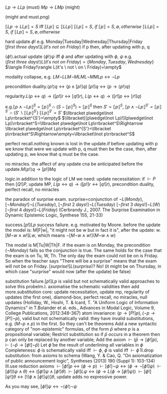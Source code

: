 $Lp\rightarrow LLp$ (must)
$Mp\rightarrow LMp$ (might)

(might and must.png)

$\llbracket Lp\rightarrow LLp\rrbracket=S$ iff $\llbracket Lp\rrbracket\subseteq\llbracket LLp\rrbracket$
$\llbracket Lp\rrbracket= S, \ if \ \llbracket p\rrbracket =S, \emptyset, otherwise$
$\llbracket LLp\rrbracket= S, \ if \ \llbracket Lp\rrbracket =S, \emptyset, otherwise$

hard update.$\phi!$ 
e.g. Monday|Tuesday|Wednesday|Thursday|Friday
$[first \ three \ days!]L(it's \ not \ on \ Friday)$
if p then, after updating with p, q

$\langle\phi!\rangle$.actual update
$\langle\phi!\rangle\psi$ iff $\phi$ and after updating with $\phi$, $\psi$
e.g.$\langle first \ three \ days!\rangle L(it's \ not \ on \ Friday)=\{Monday,Tuesday,Wednesday\}$
$\langle Friday!\rangle L(it's \ not \ on \ Friday)=\empty$

modality collapse, e.g. $LM\lnot LLM\lnot MLML\lnot MMLp\leftrightarrow \lnot Lp$
 
precondition duality.$\langle p!\rangle q\leftrightarrow(p\land [p!]q)$
$[p!]q\leftrightarrow(p\rightarrow\langle p!\rangle q)$

regularity.$L(p\leftrightarrow q)\rightarrow([p!]r\leftrightarrow[q!]r)$, $L(p\leftrightarrow q)\rightarrow([r!]p\leftrightarrow[r!]q)$

e.g.$\llbracket p\wedge\lnot Lp\rrbracket^S=\llbracket p\rrbracket^S\cap(S-\llbracket p\rrbracket^S)=\llbracket p\rrbracket^S$
then $S'=\llbracket p\rrbracket^S$, $\llbracket p\wedge\lnot Lp\rrbracket^{S'}=\llbracket p\rrbracket^{S'}\cap(S'\backslash \llbracket Lp\rrbracket^{S'})$
$\llbracket Lp\rrbracket^{S'}=S'$
$\llbracket p\wedge\lnot Lp\rrbracket^{S'}=\empty$
$\llbracket[(p\wedge\lnot Lp)!](p\wedge\lnot Lp)\rrbracket^S=\llbracket p\wedge\lnot Lp\rrbracket^S\Rightarrow  \llbracket p\wedge\lnot Lp\rrbracket^{S'}=\llbracket p\rrbracket^S\Rightarrow\empty=\llbracket\lnot p\rrbracket^S$

perfect recall.nothing known is lost in the update.if before updating with p we know that were we update with p, q must then be the case, then, after updating p, we know that q must be the case.

no miracles. the affect of any update cna be anticipated before the update.$M\langle p!\rangle q\rightarrow[p!]Mq$

logic.in addition to the logic of LM we need: update necessitation: if $\vdash P$ then $[Q!]P$, update MP, $L(p\leftrightarrow q)\rightarrow([p!]r\leftrightarrow[q!]r)$, precondition duality, perfect recall, no miracles

the paradox of surprise exam. surprise=conjunction of $\lnot L(Mondy), [\lnot Monday!]\lnot L(Tuesday)$,
$[\lnot first \ 2 \ days!]\lnot L(Tuesday)$
$[\lnot first \ 3 \ days!]\lnot L(W)$
$[\lnot first \ 4 \ days!]\lnot L(Friday)$
(Cerbrandy J., 2007. The Surprise Examination in Dynamic Epistemic Logic, Synthese 155, 21-33)

success.$[p!]Lp$
success failure. e.g. motivated by Moore. before the update the model is: M|F|w|, "it might not be w but in fact it is", after the update: w. $[M\lnot w\wedge w!]Lw$, which means $\lnot[M\lnot w\wedge w!](M\lnot w\wedge w)$

The model is M|Tu|W|Th|F. if the exam is on Monday, the precondition ($\lnot Monday$) fails so the conjunction is true. The same holds for the case that the exam is on Tu, W, Th. The only day the exam could not be on is Friday.
So when the teacher says "There will be a surprise" means that the exam will not be on Friday. 
$[surprise!]L(surprise)$? No! (it might be on Thursday, in which case "surprise" would now (after the update) be false)

substitution failure.$[p!]Lp$ is valid but not schematically valid
approaches to solve this probelm.I. axiomatise the schematic validities then add more.substitution core: update necessitation, update mp, regularity of updates (the first one), diamond-box, perfect recall, no miracles, null updates 
(Holliday, W., Hoshi, T. & lcard, T. "A Uniform Logic of Information Dynamics" in T.Bolander et al. eds., Advances in Modal Logic, Volume 9, College Publications, 2012:348-367)
atom invariance: $(p\rightarrow[P!]p),(\lnot p\rightarrow[P!]\lnot p)$, valid but not schematically valid: they have invalid substitutions, e.g. $(M\lnot p\wedge p)$ in the first. So they can't be theorems
Add a new syntactic category of "non-epistemic" formulas, of the form $\bar{p}$ where $p$ is a propositional variable; Restrict substitution so if $\bar{p}$ occurs in a theorem then p can only be replaced by another variable; Add the axiom $\vdash(\bar{p}\rightarrow[\phi!]{p}),\vdash(\lnot \bar{p}\rightarrow[\phi!]\lnot \bar{p})$
Let $\bar{\phi}$ be the result of underlining all variables in $\phi$
Completeness: $\phi$ is schematically valid iff $\vdash\phi$, $\phi$ is valid iff $\vdash\bar\phi$
II.drop substitution: from axioms to schema (Wang, Y. & Cao, Q. "On axiomatization of public announcement logic", Syntheses (2013) 190 (Suppl 1): 103-134)
III.use reduction axioms
$\vdash [\phi!]p\leftrightarrow(\phi\rightarrow p)$
$\vdash [\phi!]\lnot\psi\leftrightarrow(\phi\rightarrow \lnot[\phi!]\psi)$
$\vdash [\phi!](\psi\wedge\theta)\leftrightarrow([\phi!]\psi\wedge[\phi!]\theta)$
$\vdash[\phi!]L\psi\leftrightarrow(\phi\rightarrow L(\phi\rightarrow[\phi!]\psi))$
$\vdash[\phi!][\psi!]\theta\leftrightarrow[!(\phi\wedge[\phi!]\psi)]\theta$, update adds no expressive power.

As you may see, $[\phi!]\psi\leftrightarrow\lnot\langle\phi!\rangle\lnot\psi$
